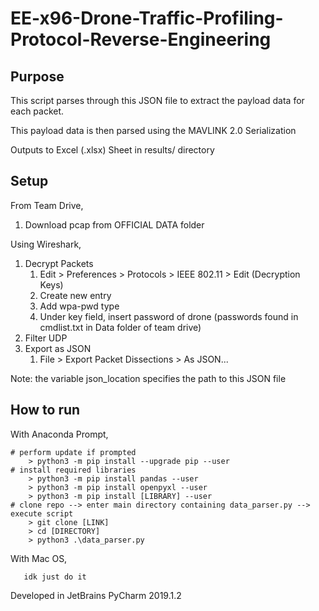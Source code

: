 # EE-x96-Drone-Traffic-Profiling-Protocol-Reverse-Engineering


## Purpose
This script parses through this JSON file to extract the payload data for each packet.
  
This payload data is then parsed using the MAVLINK 2.0 Serialization

Outputs to Excel (.xlsx) Sheet in results/ directory


## Setup
From Team Drive,
  1) Download pcap from OFFICIAL DATA folder 

Using Wireshark,
   1) Decrypt Packets 
      1) Edit > Preferences > Protocols > IEEE 802.11 > Edit (Decryption Keys)
      2) Create new entry
      3) Add wpa-pwd type   
      4) Under key field, insert password of drone (passwords found in cmdlist.txt in Data folder of team drive)
   2) Filter UDP
   3) Export as JSON
      1) File > Export Packet Dissections > As JSON...

Note: the variable json_location specifies the path to this JSON file


## How to run
With Anaconda Prompt,

```
# perform update if prompted
    > python3 -m pip install --upgrade pip --user
# install required libraries
    > python3 -m pip install pandas --user
    > python3 -m pip install openpyxl --user
    > python3 -m pip install [LIBRARY] --user
# clone repo --> enter main directory containing data_parser.py --> execute script
    > git clone [LINK]
    > cd [DIRECTORY]
    > python3 .\data_parser.py
``` 

With Mac OS,

       idk just do it





Developed in JetBrains PyCharm 2019.1.2

